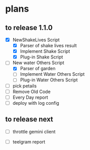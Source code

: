 # plans

## to release 1.1.0
- [x] NewShakeLives Script
  - [x] Parser of shake lives result
  - [x] Implement Shake Script
  - [x] Plug-in Shake Script
- [ ] New water Others Script
  - [x] Parser of garden
  - [ ] Implement Water Others Script
  - [ ] Plug-in Water Others Script
- [ ] pick petails
- [ ] Remove Old Code
- [ ] Every Day report
- [ ] deploy with log config

## to release next
- [ ] throttle gemini client
- [ ] teelgram report

 
